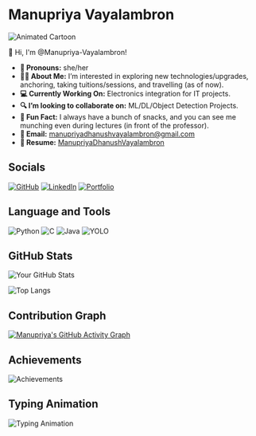 # Manupriya Vayalambron

![Animated Cartoon](https://media3.giphy.com/media/L1R1tvI9svkIWwpVYr/giphy.gif?cid=6c09b95289irpjkgel6y5o17jns2oi1blkgmnamy40eq10b4&ep=v1_internal_gif_by_id&rid=giphy.gif&ct=g) <!-- Add your animated cartoon GIF link here -->

👋 Hi, I'm @Manupriya-Vayalambron!

- **👧 Pronouns:** she/her
- **🙋‍♀️ About Me:** I’m interested in exploring new technologies/upgrades, anchoring, taking tuitions/sessions, and travelling (as of now).
- **💻 Currently Working On:** Electronics integration for IT projects.
- **🔍 I’m looking to collaborate on:** ML/DL/Object Detection Projects.
- **🤭 Fun Fact:** I always have a bunch of snacks, and you can see me munching even during lectures (in front of the professor).
- **📧 Email:** manupriyadhanushvayalambron@gmail.com
- **📍 Resume:** [ManupriyaDhanushVayalambron](https://drive.google.com/file/d/1YxbtacAskXbfcjQmwNBSUBo2zjNwyB72/view?usp=drivesdk)

## Socials

[![GitHub](https://img.shields.io/badge/GitHub-100000?style=for-the-badge&logo=github&logoColor=white)](https://github.com/Manupriya-Vayalambron)
[![LinkedIn](https://img.shields.io/badge/LinkedIn-0077B5?style=for-the-badge&logo=linkedin&logoColor=white)](https://www.linkedin.com/in/manupriya-dhanush-vayalambron?utm_source=share&utm_campaign=share_via&utm_content=profile&utm_medium=android_app)
[![Portfolio](https://img.shields.io/badge/Portfolio-FF5722?style=for-the-badge&logo=wix&logoColor=white)](https://manupriyadhanushva2.wixsite.com/manupriya)

## Language and Tools

![Python](https://img.shields.io/badge/Python-3776AB?style=for-the-badge&logo=python&logoColor=white)
![C](https://img.shields.io/badge/C-00599C?style=for-the-badge&logo=c&logoColor=white)
![Java](https://img.shields.io/badge/Java-ED8B00?style=for-the-badge&logo=openjdk&logoColor=white)
![YOLO](https://img.shields.io/badge/YOLO-00FFFF?style=for-the-badge&logo=yolo&logoColor=black)

## GitHub Stats

![Your GitHub Stats](https://github-readme-stats.vercel.app/api?username=Manupriya-Vayalambron&show_icons=true&theme=radical)

![Top Langs](https://github-readme-stats.vercel.app/api/top-langs/?username=Manupriya-Vayalambron&layout=compact&theme=radical)

## Contribution Graph

[![Manupriya's GitHub Activity Graph](https://github-readme-activity-graph.vercel.app/graph?username=Manupriya-Vayalambron&theme=react-dark)](https://github.com/Manupriya-Vayalambron)

## Achievements

![Achievements](https://github-profile-trophy.vercel.app/?username=Manupriya-Vayalambron&theme=radical)

## Typing Animation

![Typing Animation](https://readme-typing-svg.herokuapp.com?font=Fira+Code&size=24&duration=3000&pause=1000&color=00FF00&width=435&lines=Welcome+to+my+GitHub+Profile!;Let's+build+something+awesome!)
